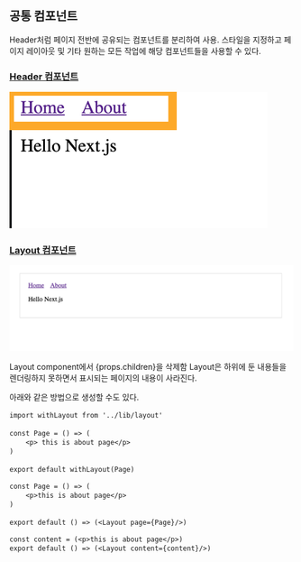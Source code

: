 ## 공통 컴포넌트

Header처럼 페이지 전반에 공유되는 컴포넌트를 분리하여 사용. 스타일을 지정하고 페이지 레이아웃 및 기타 원하는 모든 작업에 해당 컴포넌트들을 사용할 수 있다.

### [Header 컴포넌트](https://github.com/fldfls/Front/blob/main/Next/Training/practice/components/Header.js)

![헤더](./header.png)

### [Layout 컴포넌트](https://github.com/fldfls/Front/blob/main/Next/Training/practice/components/Layout.js)

![layout](./layout.png)

Layout component에서 {props.children}을 삭제함 Layout은 하위에 둔 내용들을 렌더링하지 못하면서 표시되는 페이지의 내용이 사라진다.

아래와 같은 방법으로 생성할 수도 있다.

```JS
import withLayout from '../lib/layout'

const Page = () => (
    <p> this is about page</p>
)

export default withLayout(Page)
```

```JS
const Page = () => (
    <p>this is about page</p>
)

export default () => (<Layout page={Page}/>)
```

```JS
const content = (<p>this is about page</p>)
export default () => (<Layout content={content}/>)
```
